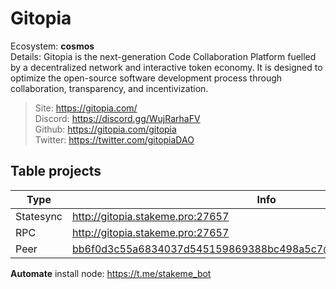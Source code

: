 # Gitopia

Ecosystem: **cosmos** </br>
Details: Gitopia is the next-generation Code Collaboration Platform fuelled by 
a decentralized network and interactive token economy.
It is designed to optimize the open-source software 
development process through collaboration, transparency, 
and incentivization.</br>

> Site: https://gitopia.com/ </br>
> Discord: https://discord.gg/WujRarhaFV </br>
> Github: https://gitopia.com/gitopia </br>
> Twitter: https://twitter.com/gitopiaDAO </br>
## Table projects
| Type      | Info      |
|-----------|-----------|
| Statesync | http://gitopia.stakeme.pro:27657 |
| RPC       | http://gitopia.stakeme.pro:27657       |
| Peer      | bb6f0d3c55a6834037d545159869388bc498a5c7@gitopia.stakeme.pro:27656      |

**Automate** install node: https://t.me/stakeme_bot
